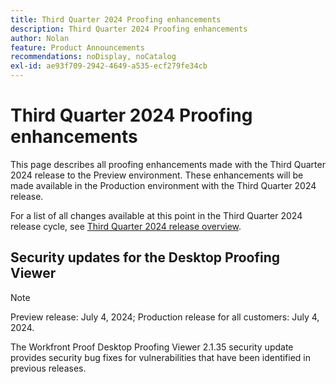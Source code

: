 ```yaml
---
title: Third Quarter 2024 Proofing enhancements
description: Third Quarter 2024 Proofing enhancements
author: Nolan
feature: Product Announcements
recommendations: noDisplay, noCatalog
exl-id: ae93f709-2942-4649-a535-ecf279fe34cb
---
```

# Third Quarter 2024 Proofing enhancements

This page describes all proofing enhancements made with the Third Quarter 2024 release to the Preview environment. These enhancements will be made available in the Production environment with the Third Quarter 2024 release.

For a list of all changes available at this point in the Third Quarter 2024 release cycle, see [Third Quarter 2024 release overview](/help/quicksilver/product-announcements/product-releases/24-q3-release-activity/24-q3-release-overview.md).

## Security updates for the Desktop Proofing Viewer

>[!NOTE]
>
>Preview release: July 4, 2024; Production release for all customers: July 4, 2024.

The Workfront Proof Desktop Proofing Viewer 2.1.35 security update provides security bug fixes for vulnerabilities that have been identified in previous releases.

